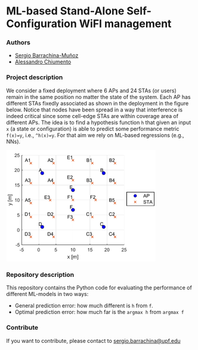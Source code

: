 # ML-based Stand-Alone Self-Configuration WiFI management
### Authors
* [Sergio Barrachina-Muñoz](https://github.com/sergiobarra)
* [Alessandro Chiumento](https://github.com/sergiobarra)

### Project description
We consider a fixed deployment where 6 APs and 24 STAs (or users) remain in the same position no matter the state of the system. Each AP has different STAs fixedly associated as shown in the deployment in the figure below. Notice that nodes have been spread in a way that interference is indeed critical since some cell-edge STAs are within coverage area of different APs. The idea is to find a hypothesis function `h` that given an input `x` (a state or configuration) is able to predict some performance metric `f(x)=y`, i.e., `^h(x)=y`. For that aim we rely on ML-based regressions (e.g., NNs).

<img src="https://github.com/sergiobarra/SelfConfWiFiDense/blob/master/ml_wlan/net_deployment.PNG" alt="Network deployment"
	title="Network deployment" width="400" />

### Repository description
This repository contains the Python code for evaluating the performance of different ML-models in two ways:
* General prediction error: how much different is `h` from `f`.
* Optimal prediction error: how much far is the `argmax h` from `argmax f`


### Contribute

If you want to contribute, please contact to [sergio.barrachina@upf.edu](sergio.barrachina@upf.edu)
